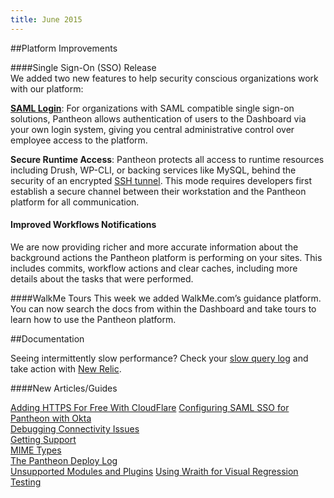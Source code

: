 ```yaml
---
title: June 2015
---
```

##Platform Improvements

####Single Sign-On (SSO) Release  
We added two new features to help security conscious organizations work with our platform:

[**SAML Login**](/docs/articles/organizations/sso/): For organizations with SAML compatible single sign-on solutions, Pantheon allows authentication of users to the Dashboard via your own login system, giving you central administrative control over employee access to the platform.

**Secure Runtime Access**: Pantheon protects all access to runtime resources including Drush, WP-CLI, or backing services like MySQL, behind the security of an encrypted [SSH tunnel](/docs/articles/local/ssh-tunnels-for-secure-connections-to-pantheon-services/). This mode requires developers first establish a secure channel between their workstation and the Pantheon platform for all communication.

#### Improved Workflows Notifications
We are now providing richer and more accurate information about the background actions the Pantheon platform is performing on your sites.  This includes commits, workflow actions and clear caches, including more details about the tasks that were performed.

####WalkMe Tours
This week we added WalkMe.com’s guidance platform. You can now search the docs from within the Dashboard and take tours to learn how to use the Pantheon platform.


##Documentation

Seeing intermittently slow performance? Check your [slow query log](/docs/articles/sites/logs/mysql-slow-log/) and take action with [New Relic](/docs/articles/sites/newrelic/mysql-troubleshooting-with-new-relic-pro/).

####New Articles/Guides

[Adding HTTPS For Free With CloudFlare](/guides/ssl-with-cloudflare/)
[Configuring SAML SSO for Pantheon with Okta](/docs/articles/organizations/sso/)  
[Debugging Connectivity Issues](/docs/articles/sites/debugging-connectivity-issues/)  
[Getting Support](/docs/articles/getting-support/)  
[MIME Types](/docs/articles/sites/mime-types/)  
[The Pantheon Deploy Log](/docs/articles/sites/deploys)  
[Unsupported Modules and Plugins](/docs/articles/sites/code/unsupported-modules-plugins/)
[Using Wraith for Visual Regression Testing](/guides/visual-diff-with-wraith/)  
